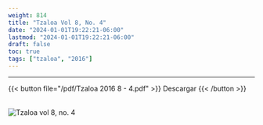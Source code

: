 ```yaml
---
weight: 814
title: "Tzaloa Vol 8, No. 4"
date: "2024-01-01T19:22:21-06:00"
lastmod: "2024-01-01T19:22:21-06:00"
draft: false
toc: true
tags: ["tzaloa", "2016"]
---
```

- - - - - - - - -
{{< button file="/pdf/Tzaloa 2016 8 - 4.pdf" >}}   Descargar {{< /button >}} 
######
![Tzaloa vol 8, no. 4](/images/portada/8-4.jpeg)